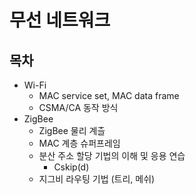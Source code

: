 # 무선 네트워크
## 목차
* Wi-Fi
  * MAC service set, MAC data frame
  * CSMA/CA 동작 방식
* ZigBee
  * ZigBee 물리 계츨
  * MAC 계층 슈퍼프레임
  * 분산 주소 할당 기법의 이해 및 응용 연습
    * Cskip(d)
  * 지그비 라우팅 기법 (트리, 메쉬)
